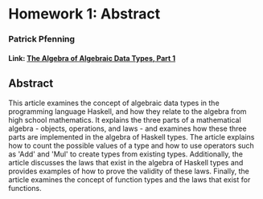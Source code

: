 # Homework 1: Abstract

### Patrick Pfenning

#### Link: [The Algebra of Algebraic Data Types, Part 1](https://gist.github.com/gregberns/5e9da0c95a9a8d2b6338afe69310b945)

Abstract
---

This article examines the concept of algebraic data types in the programming language Haskell, and how they relate to the algebra from high school mathematics. It explains the three parts of a mathematical algebra - objects, operations, and laws - and examines how these three parts are implemented in the algebra of Haskell types. The article explains how to count the possible values of a type and how to use operators such as 'Add' and 'Mul' to create types from existing types. Additionally, the article discusses the laws that exist in the algebra of Haskell types and provides examples of how to prove the validity of these laws. Finally, the article examines the concept of function types and the laws that exist for functions.